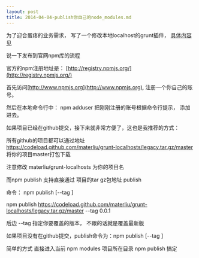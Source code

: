 ```yaml
---
layout: post
title: 2014-04-04-publish你自己的node_modules.md
---
```


为了迎合蛋疼的业务需求， 写了一个修改本地localhost的grunt插件， [具体内容见](http://materliu.github.io/grunt-localhosts/)

说一下发布到官网npm库的流程

官方的npm注册地址是： [http://registry.npmjs.org/](http://registry.npmjs.org/)

首先访问[http://www.npmjs.org](http://www.npmjs.org), 注册一个你自己的账号。

然后在本地命令行中： npm adduser 把刚刚注册的账号根据命令行提示， 添加进去。

如果项目已经在github提交，接下来就非常方便了，这也是我推荐的方式：

所有github的项目都可以通过地址
https://codeload.github.com/materliu/grunt-localhosts/legacy.tar.gz/master  将你的项目master打包下载

注意修改 materliu/grunt-localhosts 为你的项目名

而npm publish 支持直接通过 项目的tar gz包地址 publish

命令： npm publish <tarball> [--tag <tag>]

npm publish https://codeload.github.com/materliu/grunt-localhosts/legacy.tar.gz/master --tag 0.0.1

后边 --tag 指定你要覆盖的版本， 不跟的话就是覆盖最新版

如果项目没有在github提交，publish命令为：npm publish <folder> [--tag <tag>]

简单的方式 直接进入当前 npm modules 项目所在目录  npm publish 搞定